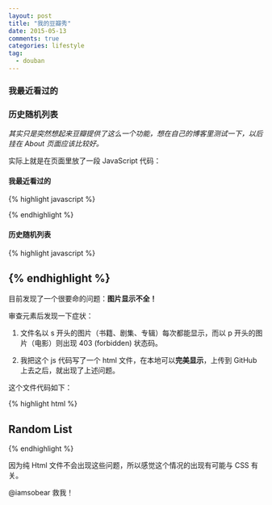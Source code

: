 ```yaml
---
layout: post
title: "我的豆瓣秀"
date: 2015-05-13
comments: true
categories: lifestyle
tag: 
  - douban
---
```

### 我最近看过的

<script type="text/javascript" src="http://www.douban.com/service/badge/DarkKate/?selection=latest&amp;picsize=medium&amp;hideself=on&amp;show=collection&amp;n=8&amp;hidelogo=on&amp;cat=drama%7Cmovie%7Cbook%7Cmusic&amp;columns=4"></script>

### 历史随机列表

<script type="text/javascript" src="http://www.douban.com/service/badge/DarkKate/?selection=random&amp;picsize=medium&amp;hideself=on&amp;show=collection&amp;n=8&amp;hidelogo=on&amp;cat=drama%7Cmovie%7Cbook%7Cmusic&amp;columns=4"></script>

*其实只是突然想起来豆瓣提供了这么一个功能，想在自己的博客里测试一下，以后挂在 About 页面应该比较好。*

实际上就是在页面里放了一段 JavaScript 代码：

#### 我最近看过的

{% highlight javascript %}
<script type="text/javascript" src="http://www.douban.com/service/badge/DarkKate/?selection=latest&amp;picsize=medium&amp;hideself=on&amp;show=collection&amp;n=8&amp;hidelogo=on&amp;cat=drama%7Cmovie%7Cbook%7Cmusic&amp;columns=4"></script>
{% endhighlight %}

#### 历史随机列表

{% highlight javascript %}
<script type="text/javascript" src="http://www.douban.com/service/badge/DarkKate/?selection=random&amp;picsize=medium&amp;hideself=on&amp;show=collection&amp;n=8&amp;hidelogo=on&amp;cat=drama%7Cmovie%7Cbook%7Cmusic&amp;columns=4"></script>
{% endhighlight %}
-----

目前发现了一个很要命的问题：**图片显示不全！**

审查元素后发现一下症状：


1. 文件名以 s 开头的图片（书籍、剧集、专辑）每次都能显示，而以 p 开头的图片（电影）则出现 403 (forbidden) 状态码。

2. 我把这个 js 代码写了一个 html 文件，在本地可以**完美显示**，上传到 GitHub上去之后，就出现了上述问题。

这个文件代码如下：

{% highlight html %}
<!DOCTYPE html>
<html xmlns="http://www.w3.org/1999/xhtml" xml:lang="zh" lang="zh-cn">

<h2>Random List</h2>

<script type="text/javascript" src="http://www.douban.com/service/badge/DarkKate/?selection=random&amp;picsize=medium&amp;hideself=on&amp;show=collection&amp;n=8&amp;hidelogo=on&amp;cat=drama%7Cmovie%7Cbook%7Cmusic&amp;columns=4"></script>
</html>
{% endhighlight %}

因为纯 Html 文件不会出现这些问题，所以感觉这个情况的出现有可能与 CSS 有关。

@iamsobear 救我！

